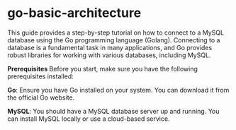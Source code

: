 # go-basic-architecture

This guide provides a step-by-step tutorial on how to connect to a MySQL database using the Go programming language (Golang). Connecting to a database is a fundamental task in many applications, and Go provides robust libraries for working with various databases, including MySQL.

**Prerequisites**
Before you start, make sure you have the following prerequisites installed:

**Go**: Ensure you have Go installed on your system. You can download it from the official Go website.

**MySQL**: You should have a MySQL database server up and running. You can install MySQL locally or use a cloud-based service.
